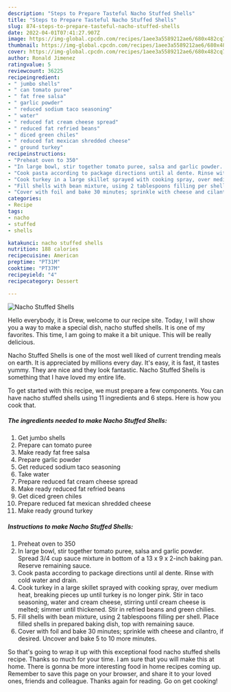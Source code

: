```yaml
---
description: "Steps to Prepare Tasteful Nacho Stuffed Shells"
title: "Steps to Prepare Tasteful Nacho Stuffed Shells"
slug: 874-steps-to-prepare-tasteful-nacho-stuffed-shells
date: 2022-04-01T07:41:27.907Z
image: https://img-global.cpcdn.com/recipes/1aee3a5589212ae6/680x482cq70/nacho-stuffed-shells-recipe-main-photo.jpg
thumbnail: https://img-global.cpcdn.com/recipes/1aee3a5589212ae6/680x482cq70/nacho-stuffed-shells-recipe-main-photo.jpg
cover: https://img-global.cpcdn.com/recipes/1aee3a5589212ae6/680x482cq70/nacho-stuffed-shells-recipe-main-photo.jpg
author: Ronald Jimenez
ratingvalue: 5
reviewcount: 36225
recipeingredient:
- " jumbo shells"
- " can tomato puree"
- " fat free salsa"
- " garlic powder"
- " reduced sodium taco seasoning"
- " water"
- " reduced fat cream cheese spread"
- " reduced fat refried beans"
- " diced green chiles"
- " reduced fat mexican shredded cheese"
- " ground turkey"
recipeinstructions:
- "Preheat oven to 350"
- "In large bowl, stir together tomato puree, salsa and garlic powder. Spread 3/4 cup sauce mixture in bottom of a 13 x 9 x 2-inch baking pan. Reserve remaining sauce."
- "Cook pasta according to package directions until al dente. Rinse with cold water and drain."
- "Cook turkey in a large skillet sprayed with cooking spray, over medium heat, breaking pieces up until turkey is no longer pink. Stir in taco seasoning, water and cream cheese, stirring until cream cheese is melted; simmer until thickened. Stir in refried beans and green chilies."
- "Fill shells with bean mixture, using 2 tablespoons filling per shell. Place filled shells in prepared baking dish, top with remaining sauce."
- "Cover with foil and bake 30 minutes; sprinkle with cheese and cilantro, if desired. Uncover and bake 5 to 10 more minutes."
categories:
- Recipe
tags:
- nacho
- stuffed
- shells

katakunci: nacho stuffed shells 
nutrition: 188 calories
recipecuisine: American
preptime: "PT31M"
cooktime: "PT37M"
recipeyield: "4"
recipecategory: Dessert

---
```



![Nacho Stuffed Shells](https://img-global.cpcdn.com/recipes/1aee3a5589212ae6/680x482cq70/nacho-stuffed-shells-recipe-main-photo.jpg)

Hello everybody, it is Drew, welcome to our recipe site. Today, I will show you a way to make a special dish, nacho stuffed shells. It is one of my favorites. This time, I am going to make it a bit unique. This will be really delicious.



Nacho Stuffed Shells is one of the most well liked of current trending meals on earth. It is appreciated by millions every day. It's easy, it is fast, it tastes yummy. They are nice and they look fantastic. Nacho Stuffed Shells is something that I have loved my entire life.


To get started with this recipe, we must prepare a few components. You can have nacho stuffed shells using 11 ingredients and 6 steps. Here is how you cook that.

<!--inarticleads1-->

##### The ingredients needed to make Nacho Stuffed Shells:

1. Get  jumbo shells
1. Prepare  can tomato puree
1. Make ready  fat free salsa
1. Prepare  garlic powder
1. Get  reduced sodium taco seasoning
1. Take  water
1. Prepare  reduced fat cream cheese spread
1. Make ready  reduced fat refried beans
1. Get  diced green chiles
1. Prepare  reduced fat mexican shredded cheese
1. Make ready  ground turkey




<!--inarticleads2-->

##### Instructions to make Nacho Stuffed Shells:

1. Preheat oven to 350
1. In large bowl, stir together tomato puree, salsa and garlic powder. Spread 3/4 cup sauce mixture in bottom of a 13 x 9 x 2-inch baking pan. Reserve remaining sauce.
1. Cook pasta according to package directions until al dente. Rinse with cold water and drain.
1. Cook turkey in a large skillet sprayed with cooking spray, over medium heat, breaking pieces up until turkey is no longer pink. Stir in taco seasoning, water and cream cheese, stirring until cream cheese is melted; simmer until thickened. Stir in refried beans and green chilies.
1. Fill shells with bean mixture, using 2 tablespoons filling per shell. Place filled shells in prepared baking dish, top with remaining sauce.
1. Cover with foil and bake 30 minutes; sprinkle with cheese and cilantro, if desired. Uncover and bake 5 to 10 more minutes.




So that's going to wrap it up with this exceptional food nacho stuffed shells recipe. Thanks so much for your time. I am sure that you will make this at home. There is gonna be more interesting food in home recipes coming up. Remember to save this page on your browser, and share it to your loved ones, friends and colleague. Thanks again for reading. Go on get cooking!
